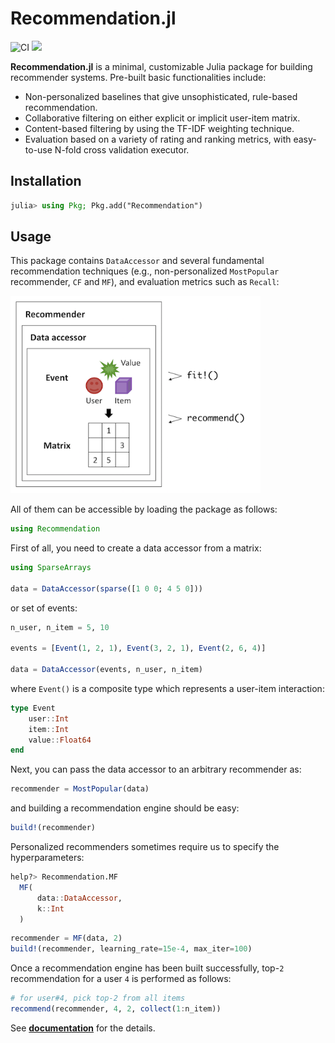 # Recommendation.jl

![CI](https://github.com/takuti/Recommendation.jl/workflows/CI/badge.svg)
[![](https://img.shields.io/badge/docs-latest-blue.svg)](https://takuti.github.io/Recommendation.jl/latest/)

**Recommendation.jl** is a minimal, customizable Julia package for building recommender systems. Pre-built basic functionalities include:

- Non-personalized baselines that give unsophisticated, rule-based recommendation.
- Collaborative filtering on either explicit or implicit user-item matrix.
- Content-based filtering by using the TF-IDF weighting technique.
- Evaluation based on a variety of rating and ranking metrics, with easy-to-use N-fold cross validation executor.

## Installation

```julia
julia> using Pkg; Pkg.add("Recommendation")
```

## Usage

This package contains `DataAccessor` and several fundamental recommendation techniques (e.g., non-personalized `MostPopular` recommender, `CF` and `MF`), and evaluation metrics such as `Recall`: 

<img src="docs/src/assets/images/overview.png" width="400px" alt="overview" />

All of them can be accessible by loading the package as follows:

```julia
using Recommendation
```

First of all, you need to create a data accessor from a matrix:

```julia
using SparseArrays

data = DataAccessor(sparse([1 0 0; 4 5 0]))
```

or set of events:

```julia
n_user, n_item = 5, 10

events = [Event(1, 2, 1), Event(3, 2, 1), Event(2, 6, 4)]

data = DataAccessor(events, n_user, n_item)
```

where `Event()` is a composite type which represents a user-item interaction:

```julia
type Event
    user::Int
    item::Int
    value::Float64
end
```

Next, you can pass the data accessor to an arbitrary recommender as:

```julia
recommender = MostPopular(data)
```

and building a recommendation engine should be easy:

```julia
build!(recommender)
```

Personalized recommenders sometimes require us to specify the hyperparameters:

```julia
help?> Recommendation.MF
  MF(
      data::DataAccessor,
      k::Int
  )
```

```julia
recommender = MF(data, 2)
build!(recommender, learning_rate=15e-4, max_iter=100)
```

Once a recommendation engine has been built successfully, top-`2` recommendation for a user `4` is performed as follows:

```julia
# for user#4, pick top-2 from all items
recommend(recommender, 4, 2, collect(1:n_item))
```

See [**documentation**](https://takuti.github.io/Recommendation.jl/latest/) for the details.
